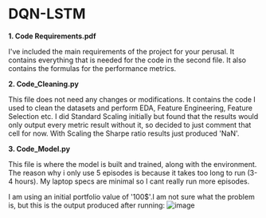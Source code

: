 # DQN-LSTM

**1. Code Requirements.pdf**

I've included the main requirements of the project for your perusal. It contains everything that is needed for the code in the second file. It also contains the formulas for the performance metrics. 

**2. Code_Cleaning.py**

This file does not need any changes or modifications. It contains the code I used to clean the datasets and perform EDA, Feature Engineering, Feature Selection etc. I did Standard Scaling initially but found that the results would only output every metric result without it, so decided to just comment that cell for now. With Scaling the Sharpe ratio results just produced 'NaN'.

**3. Code_Model.py**

This file is where the model is built and trained, along with the environment.
The reason why i only use 5 episodes is because it takes too long to run (3-4 hours). My laptop specs are minimal so I cant really run more episodes.

I am using an initial portfolio value of '100$'.I am not sure what the problem is, but this is the output produced after running:
![image](https://github.com/dharunshoban30/DQN-LSTM/assets/136322910/f9527b19-d16e-4f4f-8596-a8c8ea9e1828)


